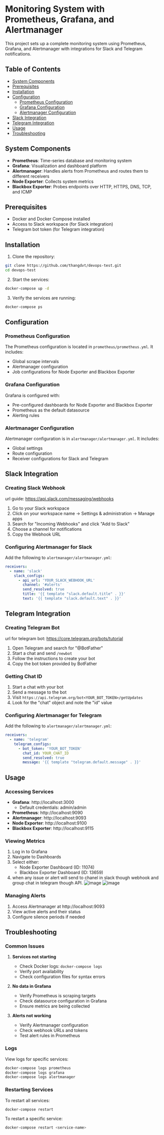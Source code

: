 # Monitoring System with Prometheus, Grafana, and Alertmanager

This project sets up a complete monitoring system using Prometheus, Grafana, and Alertmanager with integrations for Slack and Telegram notifications.

## Table of Contents
- [System Components](#system-components)
- [Prerequisites](#prerequisites)
- [Installation](#installation)
- [Configuration](#configuration)
  - [Prometheus Configuration](#prometheus-configuration)
  - [Grafana Configuration](#grafana-configuration)
  - [Alertmanager Configuration](#alertmanager-configuration)
- [Slack Integration](#slack-integration)
- [Telegram Integration](#telegram-integration)
- [Usage](#usage)
- [Troubleshooting](#troubleshooting)

## System Components

- **Prometheus**: Time-series database and monitoring system
- **Grafana**: Visualization and dashboard platform
- **Alertmanager**: Handles alerts from Prometheus and routes them to different receivers
- **Node Exporter**: Collects system metrics
- **Blackbox Exporter**: Probes endpoints over HTTP, HTTPS, DNS, TCP, and ICMP

## Prerequisites

- Docker and Docker Compose installed
- Access to Slack workspace (for Slack integration)
- Telegram bot token (for Telegram integration)

## Installation

1. Clone the repository:
```bash
git clone https://github.com/thangdvt/devops-test.git
cd devops-test
```

2. Start the services:
```bash
docker-compose up -d
```

3. Verify the services are running:
```bash
docker-compose ps
```

## Configuration

### Prometheus Configuration

The Prometheus configuration is located in `prometheus/prometheus.yml`. It includes:
- Global scrape intervals
- Alertmanager configuration
- Job configurations for Node Exporter and Blackbox Exporter

### Grafana Configuration

Grafana is configured with:
- Pre-configured dashboards for Node Exporter and Blackbox Exporter
- Prometheus as the default datasource
- Alerting rules

### Alertmanager Configuration

Alertmanager configuration is in `alertmanager/alertmanager.yml`. It includes:
- Global settings
- Route configuration
- Receiver configurations for Slack and Telegram

## Slack Integration

### Creating Slack Webhook
url guide: https://api.slack.com/messaging/webhooks

1. Go to your Slack workspace
2. Click on your workspace name → Settings & administration → Manage apps
3. Search for "Incoming Webhooks" and click "Add to Slack"
4. Choose a channel for notifications
5. Copy the Webhook URL

### Configuring Alertmanager for Slack

Add the following to `alertmanager/alertmanager.yml`:

```yaml
receivers:
  - name: 'slack'
    slack_configs:
      - api_url: 'YOUR_SLACK_WEBHOOK_URL'
        channel: '#alerts'
        send_resolved: true
        title: '{{ template "slack.default.title" . }}'
        text: '{{ template "slack.default.text" . }}'
```

## Telegram Integration

### Creating Telegram Bot
url for telegram bot: https://core.telegram.org/bots/tutorial

1. Open Telegram and search for "@BotFather"
2. Start a chat and send `/newbot`
3. Follow the instructions to create your bot
4. Copy the bot token provided by BotFather

### Getting Chat ID

1. Start a chat with your bot
2. Send a message to the bot
3. Visit `https://api.telegram.org/bot<YOUR_BOT_TOKEN>/getUpdates`
4. Look for the "chat" object and note the "id" value

### Configuring Alertmanager for Telegram

Add the following to `alertmanager/alertmanager.yml`:

```yaml
receivers:
  - name: 'telegram'
    telegram_configs:
      - bot_token: 'YOUR_BOT_TOKEN'
        chat_id: YOUR_CHAT_ID
        send_resolved: true
        message: '{{ template "telegram.default.message" . }}'
```

## Usage

### Accessing Services

- **Grafana**: http://localhost:3000
  - Default credentials: admin/admin
- **Prometheus**: http://localhost:9090
- **Alertmanager**: http://localhost:9093
- **Node Exporter**: http://localhost:9100
- **Blackbox Exporter**: http://localhost:9115

### Viewing Metrics

1. Log in to Grafana
2. Navigate to Dashboards
3. Select either:
   - Node Exporter Dashboard (ID: 11074)
   - Blackbox Exporter Dashboard (ID: 13659)
4. when any issue or alert will send to chanel in slack though webhook and group chat in telegram though API.
![image](https://github.com/user-attachments/assets/bff0c67b-6b87-43f9-bcfc-d76625b45847)
![image](https://github.com/user-attachments/assets/8f679cbf-ec55-4537-9890-d43d8c1da112)
### Managing Alerts

1. Access Alertmanager at http://localhost:9093
2. View active alerts and their status
3. Configure silence periods if needed
## Troubleshooting

### Common Issues

1. **Services not starting**
   - Check Docker logs: `docker-compose logs`
   - Verify port availability
   - Check configuration files for syntax errors

2. **No data in Grafana**
   - Verify Prometheus is scraping targets
   - Check datasource configuration in Grafana
   - Ensure metrics are being collected

3. **Alerts not working**
   - Verify Alertmanager configuration
   - Check webhook URLs and tokens
   - Test alert rules in Prometheus

### Logs

View logs for specific services:
```bash
docker-compose logs prometheus
docker-compose logs grafana
docker-compose logs alertmanager
```

### Restarting Services

To restart all services:
```bash
docker-compose restart
```

To restart a specific service:
```bash
docker-compose restart <service-name>
``` 
